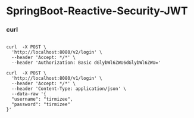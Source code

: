 # SpringBoot-Reactive-Security-JWT

### curl

```curl

curl  -X POST \
  'http://localhost:8080/v2/login' \
  --header 'Accept: */*' \
  --header 'Authorization: Basic dGlybWl6ZWU6dGlybWl6ZWU='
  
curl  -X POST \
  'http://localhost:8080/v1/login' \
  --header 'Accept: */*' \
  --header 'Content-Type: application/json' \
  --data-raw '{
  "username": "tirmizee",
  "password": "tirmizee"
}'

```

    
